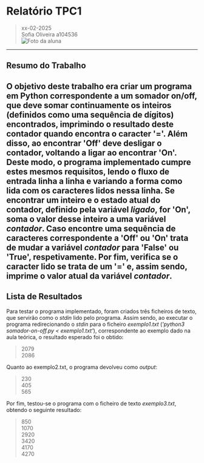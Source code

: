 
# Relatório TPC1

> xx-02-2025  
> Sofia Oliveira a104536  
> ![Foto da aluna](https://github.com/user-attachments/assets/8eb0a6bc-8efa-44d6-a0f5-ab76a4524ba8)  


---

## Resumo do Trabalho  

O objetivo deste trabalho era criar um programa em Python correspondente a um somador on/off, que deve somar continuamente os inteiros (definidos como uma sequência de dígitos) encontrados, imprimindo o resultado deste contador quando encontra o caracter '='. Além disso, ao encontrar 'Off' deve desligar o contador, voltando a ligar ao encontrar 'On'.  
Deste modo, o programa implementado cumpre estes mesmos requisitos, lendo o fluxo de entrada linha a linha e variando a forma como lida com os caracteres lidos nessa linha. Se encontrar um inteiro e o estado atual do contador, definido pela variável _ligado_, for 'On', soma o valor desse inteiro a uma variável _contador_. Caso encontre uma sequência de caracteres correspondente a 'Off' ou 'On' trata de mudar a variável _contador_ para 'False' ou 'True', respetivamente. Por fim, verifica se o caracter lido se trata de um '=' e, assim sendo, imprime o valor atual da variável _contador_.  
---

## Lista de Resultados
Para testar o programa implementado, foram criados três ficheiros de texto, que servirão como o _stdin_ lido pelo programa.
Assim sendo, ao executar o programa redirecionando o _stdin_ para o ficheiro _exemplo1.txt_ (_'python3 somador-on-off.py < exemplo1.txt'_), correspondente ao exemplo dado na aula teórica, o resultado esperado foi o obtido:
> 2079  
> 2086

Quanto ao exemplo2.txt, o programa devolveu como _output_:
> 230  
> 405  
> 565

Por fim, testou-se o programa com o ficheiro de texto _exemplo3.txt_, obtendo o seguinte resultado:
> 850  
> 1070  
> 2920  
> 3420  
> 4170  
> 4270